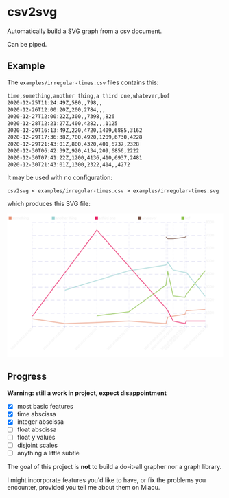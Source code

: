 [s1]: https://img.shields.io/crates/v/csv2svg.svg
[l1]: https://crates.io/crates/csv2svg

[s2]: https://miaou.dystroy.org/static/shields/room.svg
[l2]: https://miaou.dystroy.org/3768?rust

# csv2svg

Automatically build a SVG graph from a csv document.

Can be piped.

## Example

The `examples/irregular-times.csv` files contains this:

```csv
time,something,another thing,a third one,whatever,bof
2020-12-25T11:24:49Z,580,,798,,
2020-12-26T12:00:20Z,200,2784,,,
2020-12-27T12:00:22Z,300,,7398,,826
2020-12-28T12:21:27Z,400,4282,,,1125
2020-12-29T16:13:49Z,220,4720,1409,6885,3162
2020-12-29T17:36:38Z,700,4920,1209,6730,4228
2020-12-29T21:43:01Z,800,4320,401,6737,2328
2020-12-30T06:42:39Z,920,4134,209,6856,2222
2020-12-30T07:41:22Z,1200,4136,410,6937,2481
2020-12-30T21:43:01Z,1300,2322,414,,4272
```

It may be used with no configuration:

```cli
csv2svg < examples/irregular-times.csv > examples/irregular-times.svg
```

which produces this SVG file:

![irregular-times](examples/irregular-times.svg)

## Progress

**Warning: still a work in project, expect disappointment**

* [x] most basic features
* [x] time abscissa
* [x] integer abscissa
* [ ] float abscissa
* [ ] float y values
* [ ] disjoint scales
* [ ] anything a little subtle

The goal of this project is **not** to build a do-it-all grapher nor a graph library.

I might incorporate features you'd like to have, or fix the problems you encounter, provided you tell me about them on Miaou.
